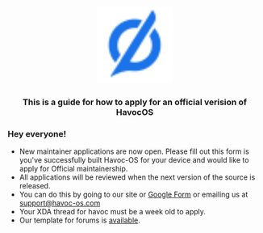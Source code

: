 <h3 align="center"><img src="https://github.com/SukeeratSG/dump-public/blob/iron/Assets/havoc_favicon.svg" width="30%" height="30%"></h3>

<h3  align="center">This is a guide for how to apply for an official verision of HavocOS</h3>

### Hey everyone! 

- New maintainer applications are now open. Please fill out this form is you've successfully built Havoc-OS for your device and would like to apply for Official maintainership. 
- All applications will be reviewed when the next version of the source is released. 
- You can do this by going to our site or [Google Form](https://forms.gle/6omkYBENoFbRHK9t8) or emailing us at support@havoc-os.com
- Your XDA thread for havoc must be a week old to apply.
- Our template for forums is [available](https://github.com/Havoc-OS/Documentation/blob/eleven/forum_template.md).
